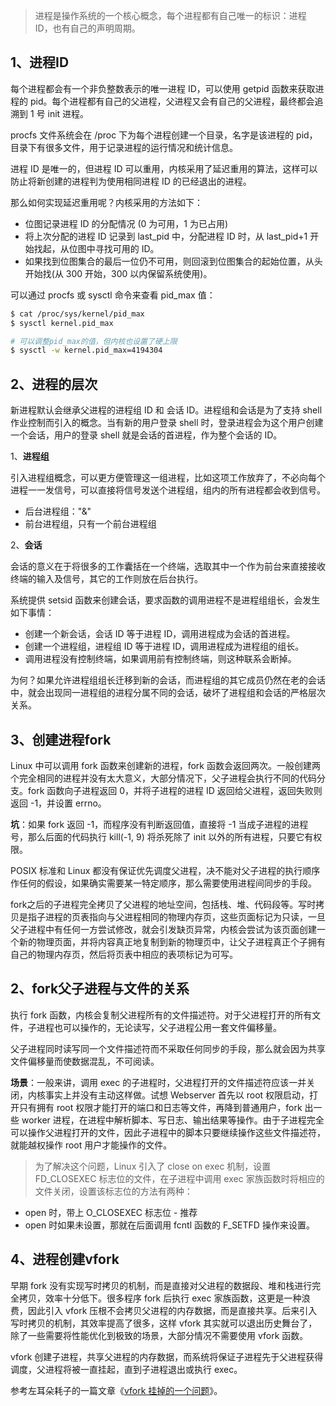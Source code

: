 > 进程是操作系统的一个核心概念，每个进程都有自己唯一的标识：进程 ID，也有自己的声明周期。

## 1、进程ID
每个进程都会有一个非负整数表示的唯一进程 ID，可以使用 getpid 函数来获取进程的 pid。每个进程都有自己的父进程，父进程又会有自己的父进程，最终都会追溯到 1 号 init 进程。


procfs 文件系统会在 /proc 下为每个进程创建一个目录，名字是该进程的 pid，目录下有很多文件，用于记录进程的运行情况和统计信息。

进程 ID 是唯一的，但进程 ID 可以重用，内核采用了延迟重用的算法，这样可以防止将新创建的进程判为使用相同进程 ID 的已经退出的进程。

那么如何实现延迟重用呢？内核采用的方法如下：
* 位图记录进程 ID 的分配情况 (0 为可用，1 为已占用)
* 将上次分配的进程 ID 记录到 last_pid 中，分配进程 ID 时，从 last_pid+1 开始找起，从位图中寻找可用的 ID。
* 如果找到位图集合的最后一位仍不可用，则回滚到位图集合的起始位置，从头开始找(从 300 开始，300 以内保留系统使用)。

可以通过 procfs 或 sysctl 命令来查看 pid_max 值：
```sh
$ cat /proc/sys/kernel/pid_max
$ sysctl kernel.pid_max

# 可以调整pid_max的值，但内核也设置了硬上限
$ sysctl -w kernel.pid_max=4194304
```


## 2、进程的层次
新进程默认会继承父进程的进程组 ID 和 会话 ID。进程组和会话是为了支持 shell 作业控制而引入的概念。当有新的用户登录 shell 时，登录进程会为这个用户创建一个会话，用户的登录 shell 就是会话的首进程，作为整个会话的 ID。


1、**进程组**

引入进程组概念，可以更方便管理这一组进程，比如这项工作放弃了，不必向每个进程一一发信号，可以直接将信号发送个进程组，组内的所有进程都会收到信号。

* 后台进程组："&"
* 前台进程组，只有一个前台进程组


2、**会话**

会话的意义在于将很多的工作囊括在一个终端，选取其中一个作为前台来直接接收终端的输入及信号，其它的工作则放在后台执行。

系统提供 setsid 函数来创建会话，要求函数的调用进程不是进程组组长，会发生如下事情：
* 创建一个新会话，会话 ID 等于进程 ID，调用进程成为会话的首进程。
* 创建一个进程组，进程组 ID 等于进程 ID，调用进程成为进程组的组长。
* 调用进程没有控制终端，如果调用前有控制终端，则这种联系会断掉。

为何？如果允许进程组组长迁移到新的会话，而进程组的其它成员仍然在老的会话中，就会出现同一进程组的进程分属不同的会话，破坏了进程组和会话的严格层次关系。

## 3、创建进程fork
Linux 中可以调用 fork 函数来创建新的进程，fork 函数会返回两次。一般创建两个完全相同的进程并没有太大意义，大部分情况下，父子进程会执行不同的代码分支。fork 函数向子进程返回 0，并将子进程的进程 ID 返回给父进程，返回失败则返回 -1，并设置 errno。

**坑**：如果 fork 返回 -1，而程序没有判断返回值，直接将 -1 当成子进程的进程号，那么后面的代码执行 kill(-1, 9) 将杀死除了 init 以外的所有进程，只要它有权限。

POSIX 标准和 Linux 都没有保证优先调度父进程，决不能对父子进程的执行顺序作任何的假设，如果确实需要某一特定顺序，那么需要使用进程间同步的手段。


fork之后的子进程完全拷贝了父进程的地址空间，包括栈、堆、代码段等。写时拷贝是指子进程的页表指向与父进程相同的物理内存页，这些页面标记为只读，一旦父子进程中有任何一方尝试修改，就会引发缺页异常，内核会尝试为该页面创建一个新的物理页面，并将内容真正地复制到新的物理页中，让父子进程真正个子拥有自己的物理内存页，然后将页表中相应的表项标记为可写。


## 2、fork父子进程与文件的关系
执行 fork 函数，内核会复制父进程所有的文件描述符。对于父进程打开的所有文件，子进程也可以操作的，无论读写，父子进程公用一套文件偏移量。

父子进程同时读写同一个文件描述符而不采取任何同步的手段，那么就会因为共享文件偏移量而使数据混乱，不可阅读。

**场景**：一般来讲，调用 exec 的子进程时，父进程打开的文件描述符应该一并关闭，内核事实上并没有主动这样做。试想 Webserver 首先以 root 权限启动，打开只有拥有 root 权限才能打开的端口和日志等文件，再降到普通用户，fork 出一些 worker 进程，在进程中解析脚本、写日志、输出结果等操作。由于子进程完全可以操作父进程打开的文件，因此子进程中的脚本只要继续操作这些文件描述符，就能越权操作 root 用户才能操作的文件。

> 为了解决这个问题，Linux 引入了 close on exec 机制，设置 FD_CLOSEXEC 标志位的文件，在子进程中调用 exec 家族函数时将相应的文件关闭，设置该标志位的方法有两种：

* open 时，带上 O_CLOSEXEC 标志位 - 推荐
* open 时如果未设置，那就在后面调用 fcntl 函数的 F_SETFD 操作来设置。


## 4、进程创建vfork
早期 fork 没有实现写时拷贝的机制，而是直接对父进程的数据段、堆和栈进行完全拷贝，效率十分低下。很多程序 fork 后执行 exec 家族函数，这更是一种浪费，因此引入 vfork 压根不会拷贝父进程的内存数据，而是直接共享。后来引入写时拷贝的机制，其效率提高了很多，这样 vfork 其实就可以退出历史舞台了，除了一些需要将性能优化到极致的场景，大部分情况不需要使用 vfork 函数。

vfork 创建子进程，共享父进程的内存数据，而系统将保证子进程先于父进程获得调度，父进程将被一直挂起，直到子进程退出或执行 exec。

参考左耳朵耗子的一篇文章《[vfork 挂掉的一个问题](https://coolshell.cn/articles/12103.html)》。

